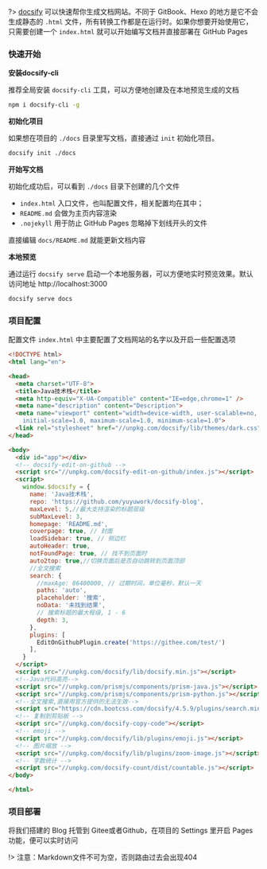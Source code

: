 
<!-- # 使用docsify搭建博客 -->

?> [docsify](https://docsify.js.org/#/zh-cn/) 可以快速帮你生成文档网站。不同于 GitBook、Hexo 的地方是它不会生成静态的 `.html` 文件，所有转换工作都是在运行时。如果你想要开始使用它，只需要创建一个 `index.html` 就可以开始编写文档并直接部署在 GitHub Pages


### 快速开始 <!-- {docsify-ignore} -->

**安装docsify-cli**

推荐全局安装 `docsify-cli` 工具，可以方便地创建及在本地预览生成的文档

```bash
npm i docsify-cli -g
```

**初始化项目**

如果想在项目的 `./docs` 目录里写文档，直接通过 `init` 初始化项目。

```bash
docsify init ./docs
```

**开始写文档**

初始化成功后，可以看到 `./docs` 目录下创建的几个文件

- `index.html` 入口文件，也叫配置文件，相关配置均在其中；
- `README.md` 会做为主页内容渲染
- `.nojekyll` 用于防止 GitHub Pages 忽略掉下划线开头的文件

直接编辑 `docs/README.md` 就能更新文档内容


**本地预览**

通过运行 `docsify serve` 启动一个本地服务器，可以方便地实时预览效果。默认访问地址 http://localhost:3000 

```bash
docsify serve docs
```

### 项目配置 <!-- {docsify-ignore} -->

配置文件 `index.html` 中主要配置了文档网站的名字以及开启一些配置选项

```html
<!DOCTYPE html>
<html lang="en">

<head>
  <meta charset="UTF-8">
  <title>Java技术栈</title>
  <meta http-equiv="X-UA-Compatible" content="IE=edge,chrome=1" />
  <meta name="description" content="Description">
  <meta name="viewport" content="width=device-width, user-scalable=no, 
    initial-scale=1.0, maximum-scale=1.0, minimum-scale=1.0">
  <link rel="stylesheet" href="//unpkg.com/docsify/lib/themes/dark.css">
</head>

<body>
  <div id="app"></div>
  <!-- docsify-edit-on-github -->
  <script src="//unpkg.com/docsify-edit-on-github/index.js"></script>
  <script>
    window.$docsify = {
      name: 'Java技术栈',
      repo: 'https://github.com/yuyuwork/docsify-blog',
      maxLevel: 5,//最大支持渲染的标题层级
      subMaxLevel: 3,
      homepage: 'README.md',
      coverpage: true, // 封面
      loadSidebar: true, // 侧边栏
      autoHeader: true,
      notFoundPage: true, // 找不到页面时
      auto2top: true,//切换页面后是否自动跳转到页面顶部
      //全文搜索
      search: {
        //maxAge: 86400000, // 过期时间，单位毫秒，默认一天
        paths: 'auto',
        placeholder: '搜索',
        noData: '未找到结果',
        // 搜索标题的最大程级, 1 - 6
        depth: 3,
      },
      plugins: [
        EditOnGithubPlugin.create('https://githee.com/test/')
      ],
    }
  </script>
  <script src="//unpkg.com/docsify/lib/docsify.min.js"></script>
  <!--Java代码高亮-->
  <script src="//unpkg.com/prismjs/components/prism-java.js"></script>
  <script src="//unpkg.com/prismjs/components/prism-python.js"></script>
  <!--全文搜索,直接用官方提供的无法生效-->
  <script src="https://cdn.bootcss.com/docsify/4.5.9/plugins/search.min.js"></script>
  <!-- 复制到剪贴板 -->
  <script src="//unpkg.com/docsify-copy-code"></script>
  <!-- emoji -->
  <script src="//unpkg.com/docsify/lib/plugins/emoji.js"></script>
  <!-- 图片缩放 -->
  <script src="//unpkg.com/docsify/lib/plugins/zoom-image.js"></script>
  <!-- 字数统计 -->
  <script src="//unpkg.com/docsify-count/dist/countable.js"></script>
</body>

</html>
```

### 项目部署 <!-- {docsify-ignore} -->

将我们搭建的 Blog 托管到 Gitee或者Github，在项目的 Settings 里开启 Pages 功能，便可以实时访问


!> 注意：Markdown文件不可为空，否则路由过去会出现404

